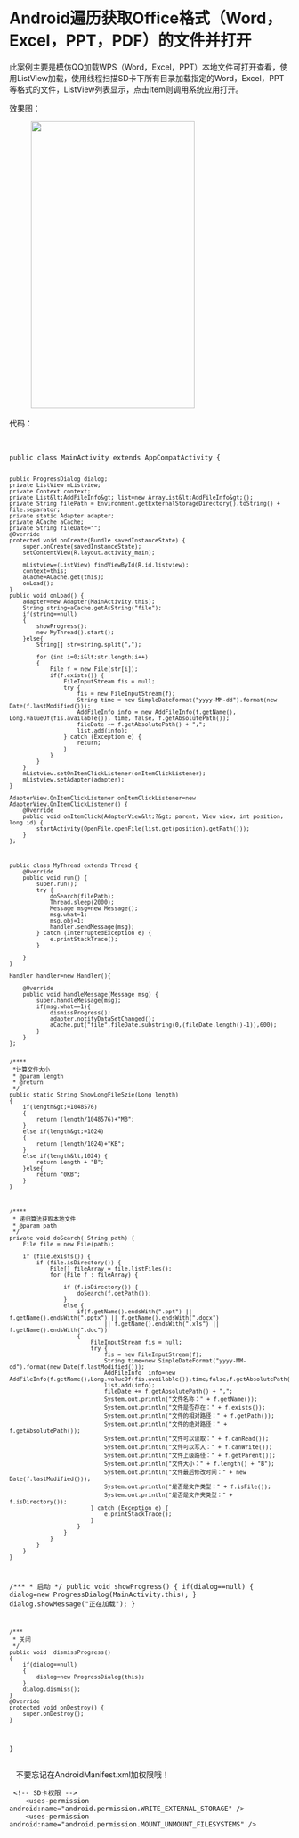 # Android遍历获取Office格式（Word，Excel，PPT，PDF）的文件并打开
 <p>此案例主要是模仿QQ加载WPS（Word，Excel，PPT）本地文件可打开查看，使用ListView加载，使用线程扫描SD卡下所有目录加载指定的Word，Excel，PPT等格式的文件，ListView列表显示，点击Item则调用系统应用打开。</p> 
<p>效果图：</p> 
<p>&nbsp; &nbsp; &nbsp; &nbsp; &nbsp; <img alt="" height="514" src="https://static.oschina.net/uploads/img/201701/06155541_qkRq.gif" width="294">&nbsp;&nbsp;</p> 
<p>代码：</p> 
<p>&nbsp;</p> 
<pre><code class="language-java">public class MainActivity extends AppCompatActivity {

    public ProgressDialog dialog;
    private ListView mListview;
    private Context context;
    private List&lt;AddFileInfo&gt; list=new ArrayList&lt;AddFileInfo&gt;();
    private String filePath = Environment.getExternalStorageDirectory().toString() + File.separator;
    private static Adapter adapter;
    private ACache aCache;
    private String fileDate="";
    @Override
    protected void onCreate(Bundle savedInstanceState) {
        super.onCreate(savedInstanceState);
        setContentView(R.layout.activity_main);

        mListview=(ListView) findViewById(R.id.listview);
        context=this;
        aCache=ACache.get(this);
        onLoad();
    }
    public void onLoad() {
        adapter=new Adapter(MainActivity.this);
        String string=aCache.getAsString("file");
        if(string==null)
        {
            showProgress();
            new MyThread().start();
        }else{
            String[] str=string.split(",");

            for (int i=0;i&lt;str.length;i++)
            {
                File f = new File(str[i]);
                if(f.exists()) {
                    FileInputStream fis = null;
                    try {
                        fis = new FileInputStream(f);
                        String time = new SimpleDateFormat("yyyy-MM-dd").format(new Date(f.lastModified()));
                        AddFileInfo info = new AddFileInfo(f.getName(), Long.valueOf(fis.available()), time, false, f.getAbsolutePath());
                        fileDate += f.getAbsolutePath() + ",";
                        list.add(info);
                    } catch (Exception e) {
                        return;
                    }
                }
            }
        }
        mListview.setOnItemClickListener(onItemClickListener);
        mListview.setAdapter(adapter);
    }

    AdapterView.OnItemClickListener onItemClickListener=new AdapterView.OnItemClickListener() {
        @Override
        public void onItemClick(AdapterView&lt;?&gt; parent, View view, int position, long id) {
            startActivity(OpenFile.openFile(list.get(position).getPath()));
        }
    };



    public class MyThread extends Thread {
        @Override
        public void run() {
            super.run();
            try {
                doSearch(filePath);
                Thread.sleep(2000);
                Message msg=new Message();
                msg.what=1;
                msg.obj=1;
                handler.sendMessage(msg);
            } catch (InterruptedException e) {
                e.printStackTrace();
            }

        }
    }

    Handler handler=new Handler(){

        @Override
        public void handleMessage(Message msg) {
            super.handleMessage(msg);
            if(msg.what==1){
                dismissProgress();
                adapter.notifyDataSetChanged();
                aCache.put("file",fileDate.substring(0,(fileDate.length()-1)),600);
            }
        }
    };


    /****
     *计算文件大小
     * @param length
     * @return
     */
    public static String ShowLongFileSzie(Long length)
    {
        if(length&gt;=1048576)
        {
            return (length/1048576)+"MB";
        }
        else if(length&gt;=1024)
        {
            return (length/1024)+"KB";
        }
        else if(length&lt;1024) {
            return length + "B";
        }else{
            return "0KB";
        }
    }



    /****
     * 递归算法获取本地文件
     * @param path
     */
    private void doSearch( String path) {
        File file = new File(path);

        if (file.exists()) {
            if (file.isDirectory()) {
                File[] fileArray = file.listFiles();
                for (File f : fileArray) {

                    if (f.isDirectory()) {
                        doSearch(f.getPath());
                    }
                    else {
                        if(f.getName().endsWith(".ppt") || f.getName().endsWith(".pptx") || f.getName().endsWith(".docx")
                                || f.getName().endsWith(".xls") || f.getName().endsWith(".doc"))
                        {
                            FileInputStream fis = null;
                            try {
                                fis = new FileInputStream(f);
                                String time=new SimpleDateFormat("yyyy-MM-dd").format(new Date(f.lastModified()));
                                AddFileInfo  info=new AddFileInfo(f.getName(),Long.valueOf(fis.available()),time,false,f.getAbsolutePath());
                                list.add(info);
                                fileDate += f.getAbsolutePath() + ",";
                                System.out.println("文件名称：" + f.getName());
                                System.out.println("文件是否存在：" + f.exists());
                                System.out.println("文件的相对路径：" + f.getPath());
                                System.out.println("文件的绝对路径：" + f.getAbsolutePath());
                                System.out.println("文件可以读取：" + f.canRead());
                                System.out.println("文件可以写入：" + f.canWrite());
                                System.out.println("文件上级路径：" + f.getParent());
                                System.out.println("文件大小：" + f.length() + "B");
                                System.out.println("文件最后修改时间：" + new Date(f.lastModified()));
                                System.out.println("是否是文件类型：" + f.isFile());
                                System.out.println("是否是文件夹类型：" + f.isDirectory());
                            } catch (Exception e) {
                                e.printStackTrace();
                            }
                        }
                    }
                }
            }
        }
    }

 /***
     * 启动
     */
    public void showProgress()
    {
        if(dialog==null)
        {
            dialog=new ProgressDialog(MainActivity.this);
        }
        dialog.showMessage("正在加载");
    }

    /***
     * 关闭
     */
    public void  dismissProgress()
    {
        if(dialog==null)
        {
            dialog=new ProgressDialog(this);
        }
        dialog.dismiss();
    }
    @Override
    protected void onDestroy() {
        super.onDestroy();
    }
}</code></pre> 
<p>&nbsp; &nbsp;不要忘记在AndroidManifest.xml加权限哦！</p> 
<pre><code class="language-html"> &lt;!-- SD卡权限 --&gt;
    &lt;uses-permission android:name="android.permission.WRITE_EXTERNAL_STORAGE" /&gt;
    &lt;uses-permission android:name="android.permission.MOUNT_UNMOUNT_FILESYSTEMS" /&gt;</code></pre> 
